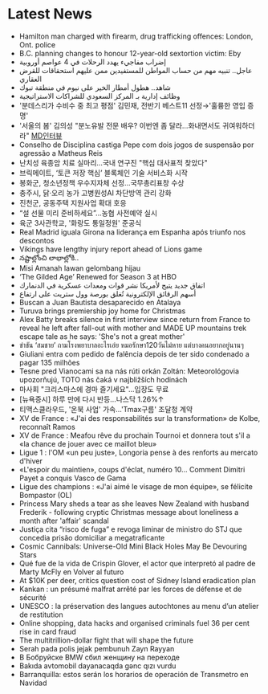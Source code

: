 # Latest News
-  Hamilton man charged with firearm, drug trafficking offences: London, Ont. police
-  B.C. planning changes to honour 12-year-old sextortion victim: Eby
-  إضراب مفاجيء يهدد الرحلات في 4 عواصم أوروبية
-  عاجل.. تنبيه مهم من حساب المواطن للمستفيدين ممن عليهم استحقاقات للقرض العقاري
-  شاهد.. هطول أمطار الخير على نيوم في منطقة تبوك
-  وظائف إدارية بـ المركز السعودي للشراكات الاستراتيجية
-  '분데스리가 수비수 중 최고 평점' 김민재, 전반기 베스트11 선정→'훌륭한 영입 증명'
-  '서울의 봄' 김의성 "분노유발 전문 배우? 이번엔 좀 달라…화내면서도 귀여워하더라" [MD인터뷰](종합)
-  Conselho de Disciplina castiga Pepe com dois jogos de suspensão por agressão a Matheus Reis
-  난치성 육종암 치료 실마리…국내 연구진 "핵심 대사표적 찾았다"
-  브릭메이트, ‘토큰 저장 핵심’ 블록체인 기술 서비스화 시작
-  봉화군, 청소년정책 우수지자체 선정…국무총리표창 수상
-  충주시, 닭·오리 농가 고병원성AI 차단방역 관리 강화
-  진천군, 공동주택 지원사업 확대 호응
-  “설 선물 미리 준비하세요”...농협 사전예약 실시
-  육군 3사관학교, '화랑도 통일정원' 준공식
-  Real Madrid iguala Girona na liderança em Espanha após triunfo nos descontos
-  Vikings have lengthy injury report ahead of Lions game
-  నష్టాల్లోంచి లాభాల్లోకి..
-  Misi Amanah lawan gelombang hijau
-  ‘The Gilded Age’ Renewed for Season 3 at HBO
-  اتفاق جديد يتيح لأمريكا نشر قوات ومعدات عسكرية في الدنمارك
-  أسهم الرقائق الإلكترونية تُغلق بورصة وول ستريت على ارتفاع
-  Buscan a Juan Bautista desaparecido en Atalaya
-  Turuva brings premiership joy home for Christmas
-  Alex Batty breaks silence in first interview since return from France to reveal he left after fall-out with mother and MADE UP mountains trek escape tale as he says: 'She's not a great mother'
-  ขำขัน ‘สมชาย’ ถามโรงพยาบาลอะไรเอ่ย หมอรักษา120วันไม่หาย แต่บางคนอยากอยู่นานๆ
-  Giuliani entra com pedido de falência depois de ter sido condenado a pagar 135 milhões
-  Tesne pred Vianocami sa na nás rúti orkán Zoltán: Meteorológovia upozorňujú, TOTO nás čaká v najbližších hodinách
-  마사회 "크리스마스에 경마 즐기세요"…입장도 무료
-  [뉴욕증시] 하루 만에 다시 반등…나스닥 1.26%↑
-  티맥스클라우드, '온북 사업' 가속…'Tmax구름' 조달청 계약
-  XV de France : «J'ai des responsabilités sur la transformation» de Kolbe, reconnaît Ramos
-  XV de France : Meafou rêve du prochain Tournoi et donnera tout s'il a «la chance de jouer avec ce maillot bleu»
-  Ligue 1 : l'OM «un peu juste», Longoria pense à des renforts au mercato d'hiver
-  «L'espoir du maintien», coups d'éclat, numéro 10... Comment Dimitri Payet a conquis Vasco de Gama
-  Ligue des champions : «J'ai aimé le visage de mon équipe», se félicite Bompastor (OL)
-  Princess Mary sheds a tear as she leaves New Zealand with husband Frederik - following cryptic Christmas message about loneliness a month after 'affair' scandal
-  Justiça cita “risco de fuga” e revoga liminar de ministro do STJ que concedia prisão domiciliar a megatraficante
-  Cosmic Cannibals: Universe-Old Mini Black Holes May Be Devouring Stars
-  Qué fue de la vida de Crispin Glover, el actor que interpretó al padre de Marty McFly en Volver al futuro
-  At $10K per deer, critics question cost of Sidney Island eradication plan
-  Kankan : un présumé malfrat arrêté par les forces de défense et de sécurité
-  UNESCO : la préservation des langues autochtones au menu d’un atelier de restitution
-  Online shopping, data hacks and organised criminals fuel 36 per cent rise in card fraud
-  The multitrillion-dollar fight that will shape the future
-  Serah pada polis jejak pembunuh Zayn Rayyan
-  В Бобруйске BMW сбил женщину на переходе
-  Bakıda avtomobil dayanacaqda gənc qızı vurdu
-  Barranquilla: estos serán los horarios de operación de Transmetro en Navidad
